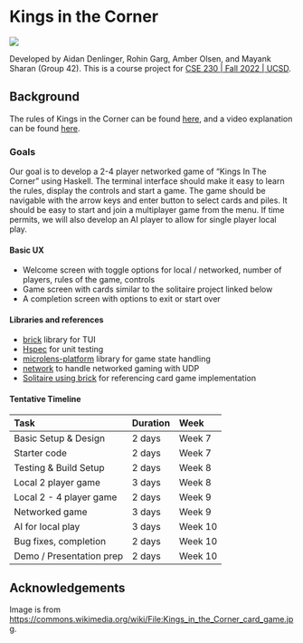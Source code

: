 # Kings in the Corner

![](https://upload.wikimedia.org/wikipedia/commons/d/d6/Kings_in_the_Corner_card_game.jpg)

Developed by Aidan Denlinger, Rohin Garg, Amber Olsen, and Mayank Sharan (Group 42). This is a course project for [CSE 230 | Fall 2022 | UCSD](https://ucsd-cse230-np.github.io/web/).

## Background

The rules of Kings in the Corner can be found [here](https://en.wikipedia.org/wiki/Kings_in_the_Corner#Rules), and a video explanation can be found [here](https://www.youtube.com/watch?v=Rn37rjl-aNM).

### Goals

Our goal is to develop a 2-4 player networked game of “Kings In The Corner” using Haskell. The terminal interface should make it easy to learn the rules, display the controls and start a game. The game should be navigable with the arrow keys and enter button to select cards and piles. It should be easy to start and join a multiplayer game from the menu. If time permits, we will also develop an AI player to allow for single player local play.

#### Basic UX

- Welcome screen with toggle options for local / networked, number of players, rules of the game, controls
- Game screen with cards similar to the solitaire project linked below
- A completion screen with options to exit or start over

#### Libraries and references

- [brick](https://github.com/jtdaugherty/brick/) library for TUI
- [Hspec](https://hspec.github.io) for unit testing
- [microlens-platform](https://hackage.haskell.org/package/microlens-platform) library for game state handling
- [network](https://hackage.haskell.org/package/network-2.6.3.1/docs/Network.html) to handle networked gaming with UDP
- [Solitaire using brick](https://github.com/ambuc/solitaire) for referencing card game implementation

#### Tentative Timeline

| Task                | Duration         | Week         |
| :---                    | :----               | :---         |
| Basic Setup & Design         | 2 days               | Week 7       |
| Starter code            | 2 days               | Week 7          |
| Testing & Build Setup    | 2 days        | Week 8    |
| Local 2 player game        | 3 days        | Week 8    |
| Local 2 - 4 player game    | 2 days        | Week 9    |
| Networked game        | 3 days        | Week 9    |
| AI for local play        | 3 days        | Week 10    |
| Bug fixes, completion    | 2 days        | Week 10    |
| Demo / Presentation prep    | 2 days        | Week 10    |

## Acknowledgements
Image is from <https://commons.wikimedia.org/wiki/File:Kings_in_the_Corner_card_game.jpg>.
